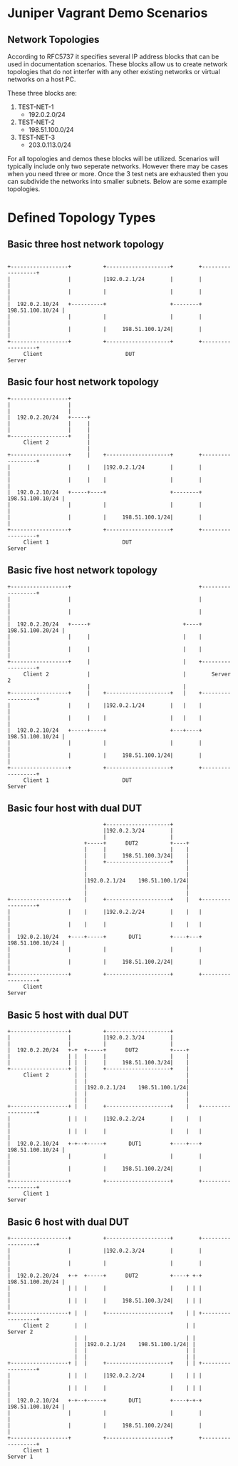Juniper Vagrant Demo Scenarios
==============================

Network Topologies
------------------

According to RFC5737 it specifies several IP address blocks that can be used in documentation scenarios. These blocks allow us to create network topologies that do not interfer with any other existing networks or virtual networks on a host PC.

These three blocks are:

1. TEST-NET-1
	- 192.0.2.0/24
2. TEST-NET-2
	- 198.51.100.0/24
3. TEST-NET-3
	- 203.0.113.0/24

For all topologies and demos these blocks will be utilized. Scenarios will typically include only two seperate networks. However there may be cases when you need three or more. Once the 3 test nets are exhausted then you can subdivide the networks into smaller subnets. Below are some example topologies.

Defined Topology Types
======================

Basic three host network topology
---------------------------------

```

+------------------+          +--------------------+        +------------------+
|                  |          |192.0.2.1/24        |        |                  |
|                  |          |                    |        |                  |
|  192.0.2.10/24   +----------+                    +--------+ 198.51.100.10/24 |
|                  |          |                    |        |                  |
|                  |          |     198.51.100.1/24|        |                  |
+------------------+          +--------------------+        +------------------+
     Client                          DUT                          Server

```

Basic four host network topology
--------------------------------

```
+------------------+
|                  |
|                  |
|  192.0.2.20/24   +-----+
|                  |     |
|                  |     |
+------------------+     |
     Client 2            |
                         |
+------------------+     |    +--------------------+        +------------------+
|                  |     |    |192.0.2.1/24        |        |                  |
|                  |     |    |                    |        |                  |
|  192.0.2.10/24   +-----+----+                    +--------+ 198.51.100.10/24 |
|                  |          |                    |        |                  |
|                  |          |     198.51.100.1/24|        |                  |
+------------------+          +--------------------+        +------------------+
     Client 1                       DUT                          Server

```

Basic five host network topology
--------------------------------

```
+------------------+                                        +------------------+
|                  |                                        |                  |
|                  |                                        |                  |
|  192.0.2.20/24   +-----+                             +----+ 198.51.100.20/24 |
|                  |     |                             |    |                  |
|                  |     |                             |    |                  |
+------------------+     |                             |    +------------------+
     Client 2            |                             |        Server 2
                         |                             |
+------------------+     |    +--------------------+   |    +------------------+
|                  |     |    |192.0.2.1/24        |   |    |                  |
|                  |     |    |                    |   |    |                  |
|  192.0.2.10/24   +-----+----+                    +---+----+ 198.51.100.10/24 |
|                  |          |                    |        |                  |
|                  |          |     198.51.100.1/24|        |                  |
+------------------+          +--------------------+        +------------------+
     Client 1                       DUT                          Server

```

Basic four host with dual DUT
-----------------------------

```
                              +--------------------+
                              |192.0.2.3/24        |
                              |                    |
                        +-----+      DUT2          +----+
                        |     |                    |    |
                        |     |     198.51.100.3/24|    |
                        |     +--------------------+    |
                        |                               |            
                        |                               |
                        |192.0.2.1/24    198.51.100.1/24|
                        |                               |
                        |                               |
+------------------+    |     +--------------------+    |   +------------------+
|                  |    |     |192.0.2.2/24        |    |   |                  |
|                  |    |     |                    |    |   |                  |
|  192.0.2.10/24   +----+-----+       DUT1         +----+---+ 198.51.100.10/24 |
|                  |          |                    |        |                  |
|                  |          |     198.51.100.2/24|        |                  |
+------------------+          +--------------------+        +------------------+
     Client                                                       Server

```

Basic 5 host with dual DUT
--------------------------

```
+------------------+          +--------------------+
|                  |          |192.0.2.3/24        |
|                  |          |                    |
|  192.0.2.20/24   +-+  +-----+      DUT2          +----+
|                  | |  |     |                    |    |
|                  | |  |     |     198.51.100.3/24|    |
+------------------+ |  |     +--------------------+    |
     Client 2        |  |                               |
                     |  |                               |
                     |  |192.0.2.1/24    198.51.100.1/24|
                     |  |                               |
                     |  |                               |
+------------------+ |  |     +--------------------+    |   +------------------+
|                  | |  |     |192.0.2.2/24        |    |   |                  |
|                  | |  |     |                    |    |   |                  |
|  192.0.2.10/24   +-+--+-----+       DUT1         +----+---+ 198.51.100.10/24 |
|                  |          |                    |        |                  |
|                  |          |     198.51.100.2/24|        |                  |
+------------------+          +--------------------+        +------------------+
     Client 1                                                     Server
```

Basic 6 host with dual DUT
--------------------------

```
+------------------+          +--------------------+        +------------------+
|                  |          |192.0.2.3/24        |        |                  |
|                  |          |                    |        |                  |
|  192.0.2.20/24   +-+  +-----+      DUT2          +----+ +-+ 198.51.100.20/24 |
|                  | |  |     |                    |    | | |                  |
|                  | |  |     |     198.51.100.3/24|    | | |                  |
+------------------+ |  |     +--------------------+    | | +------------------+
     Client 2        |  |                               | |       Server 2
                     |  |                               | |
                     |  |192.0.2.1/24    198.51.100.1/24| |
                     |  |                               | |
                     |  |                               | |
+------------------+ |  |     +--------------------+    | | +------------------+
|                  | |  |     |192.0.2.2/24        |    | | |                  |
|                  | |  |     |                    |    | | |                  |
|  192.0.2.10/24   +-+--+-----+       DUT1         +----+-+-+ 198.51.100.10/24 |
|                  |          |                    |        |                  |
|                  |          |     198.51.100.2/24|        |                  |
+------------------+          +--------------------+        +------------------+
     Client 1                                                     Server 1
```
